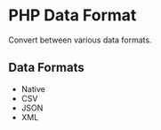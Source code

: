 # PHP Data Format
Convert between various data formats.

## Data Formats
* Native
* CSV
* JSON
* XML